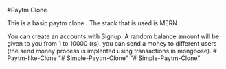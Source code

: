#Paytm Clone

This is a basic paytm clone .
The stack that is used is MERN

You can create an accounts with Signup.
A random balance amount will be given to you from 1 to 10000 (rs).
you can send a money to different users (the send money process is implented using transactions in mongoose).
#   P a y t m - l i k e - C l o n e  
 "# Simple-Paytm-Clone" 
"# Simple-Paytm-Clone" 
